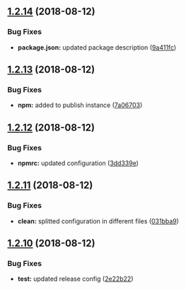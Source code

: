 ## [1.2.14](https://github.com/basics/blueprint-npm-module/compare/v1.2.13...v1.2.14) (2018-08-12)


### Bug Fixes

* **package.json:** updated package description ([9a411fc](https://github.com/basics/blueprint-npm-module/commit/9a411fc))

## [1.2.13](https://github.com/basics/blueprint-npm-module/compare/v1.2.12...v1.2.13) (2018-08-12)


### Bug Fixes

* **npm:** added to publish instance ([7a06703](https://github.com/basics/blueprint-npm-module/commit/7a06703))

## [1.2.12](https://github.com/basics/blueprint-npm-module/compare/v1.2.11...v1.2.12) (2018-08-12)


### Bug Fixes

* **npmrc:** updated configuration ([3dd339e](https://github.com/basics/blueprint-npm-module/commit/3dd339e))

## [1.2.11](https://github.com/basics/blueprint-npm-module/compare/v1.2.10...v1.2.11) (2018-08-12)


### Bug Fixes

* **clean:** splitted configuration in different files ([031bba9](https://github.com/basics/blueprint-npm-module/commit/031bba9))

## [1.2.10](https://github.com/basics/blueprint-npm-module/compare/v1.2.9...v1.2.10) (2018-08-12)


### Bug Fixes

* **test:** updated release config ([2e22b22](https://github.com/basics/blueprint-npm-module/commit/2e22b22))
